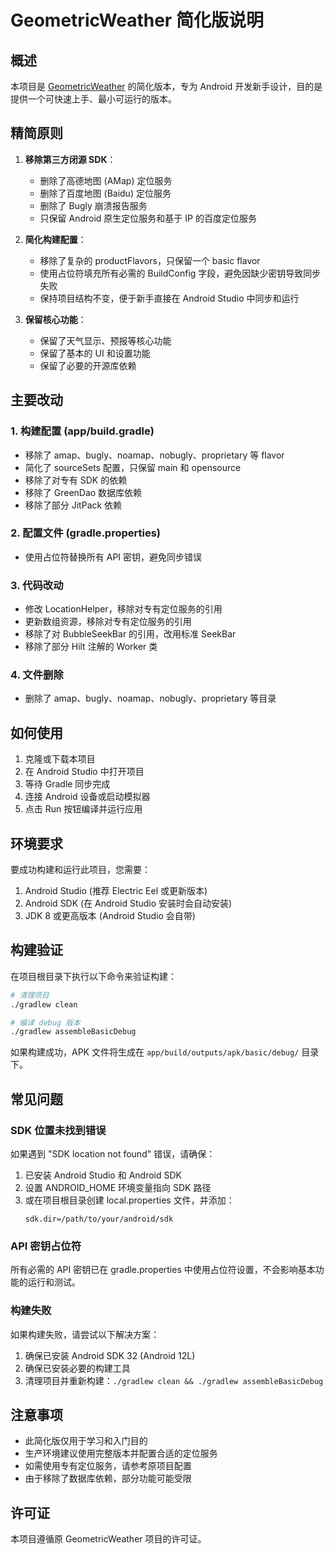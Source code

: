 # GeometricWeather 简化版说明

## 概述

本项目是 [GeometricWeather](https://github.com/WangDaYeeeeee/GeometricWeather) 的简化版本，专为 Android 开发新手设计，目的是提供一个可快速上手、最小可运行的版本。

## 精简原则

1. **移除第三方闭源 SDK**：
   - 删除了高德地图 (AMap) 定位服务
   - 删除了百度地图 (Baidu) 定位服务
   - 删除了 Bugly 崩溃报告服务
   - 只保留 Android 原生定位服务和基于 IP 的百度定位服务

2. **简化构建配置**：
   - 移除了复杂的 productFlavors，只保留一个 basic flavor
   - 使用占位符填充所有必需的 BuildConfig 字段，避免因缺少密钥导致同步失败
   - 保持项目结构不变，便于新手直接在 Android Studio 中同步和运行

3. **保留核心功能**：
   - 保留了天气显示、预报等核心功能
   - 保留了基本的 UI 和设置功能
   - 保留了必要的开源库依赖

## 主要改动

### 1. 构建配置 (app/build.gradle)
- 移除了 amap、bugly、noamap、nobugly、proprietary 等 flavor
- 简化了 sourceSets 配置，只保留 main 和 opensource
- 移除了对专有 SDK 的依赖
- 移除了 GreenDao 数据库依赖
- 移除了部分 JitPack 依赖

### 2. 配置文件 (gradle.properties)
- 使用占位符替换所有 API 密钥，避免同步错误

### 3. 代码改动
- 修改 LocationHelper，移除对专有定位服务的引用
- 更新数组资源，移除对专有定位服务的引用
- 移除了对 BubbleSeekBar 的引用，改用标准 SeekBar
- 移除了部分 Hilt 注解的 Worker 类

### 4. 文件删除
- 删除了 amap、bugly、noamap、nobugly、proprietary 等目录

## 如何使用

1. 克隆或下载本项目
2. 在 Android Studio 中打开项目
3. 等待 Gradle 同步完成
4. 连接 Android 设备或启动模拟器
5. 点击 Run 按钮编译并运行应用

## 环境要求

要成功构建和运行此项目，您需要：

1. Android Studio (推荐 Electric Eel 或更新版本)
2. Android SDK (在 Android Studio 安装时会自动安装)
3. JDK 8 或更高版本 (Android Studio 会自带)

## 构建验证

在项目根目录下执行以下命令来验证构建：

```bash
# 清理项目
./gradlew clean

# 编译 debug 版本
./gradlew assembleBasicDebug
```

如果构建成功，APK 文件将生成在 `app/build/outputs/apk/basic/debug/` 目录下。

## 常见问题

### SDK 位置未找到错误
如果遇到 "SDK location not found" 错误，请确保：
1. 已安装 Android Studio 和 Android SDK
2. 设置 ANDROID_HOME 环境变量指向 SDK 路径
3. 或在项目根目录创建 local.properties 文件，并添加：
   ```
   sdk.dir=/path/to/your/android/sdk
   ```

### API 密钥占位符
所有必需的 API 密钥已在 gradle.properties 中使用占位符设置，不会影响基本功能的运行和测试。

### 构建失败
如果构建失败，请尝试以下解决方案：
1. 确保已安装 Android SDK 32 (Android 12L)
2. 确保已安装必要的构建工具
3. 清理项目并重新构建：`./gradlew clean && ./gradlew assembleBasicDebug`

## 注意事项

- 此简化版仅用于学习和入门目的
- 生产环境建议使用完整版本并配置合适的定位服务
- 如需使用专有定位服务，请参考原项目配置
- 由于移除了数据库依赖，部分功能可能受限

## 许可证

本项目遵循原 GeometricWeather 项目的许可证。